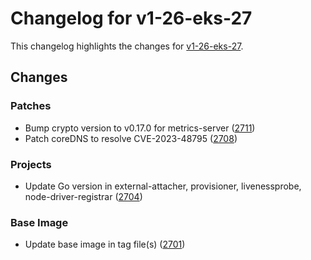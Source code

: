 # Changelog for v1-26-eks-27

This changelog highlights the changes for [v1-26-eks-27](https://github.com/aws/eks-distro/tree/v1-26-eks-27).

## Changes

### Patches
* Bump crypto version to v0.17.0 for metrics-server ([2711](https://github.com/aws/eks-distro/pull/2711))
* Patch coreDNS to resolve CVE-2023-48795 ([2708](https://github.com/aws/eks-distro/pull/2708))

### Projects
* Update Go version in external-attacher, provisioner, livenessprobe, node-driver-registrar ([2704](https://github.com/aws/eks-distro/pull/2704))

### Base Image
* Update base image in tag file(s) ([2701](https://github.com/aws/eks-distro/pull/2701))

